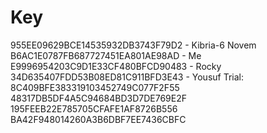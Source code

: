 # Key
955EE09629BCE14535932DB3743F79D2 - Kibria-6 Novem
B6AC1E0787FB687727451EA801AE98AD - Me
E9996954203C9D1E33CF480BFCD90483 - Rocky
34D635407FDD53B08ED81C911BFD3E43 - Yousuf
Trial:
8C409BFE383319103452749C077F2F55
48317DB5DF4A5C94684BD3D7DE769E2F
195FEEB22E785705CFAFE1AF8726B556
BA42F948014260A3B6DBF7EE7436CBFC
